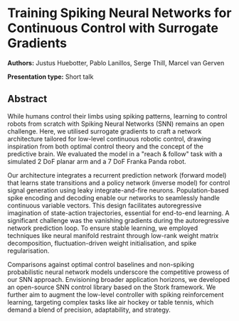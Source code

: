# Training Spiking Neural Networks for Continuous Control with Surrogate Gradients

**Authors:** Justus Huebotter, Pablo Lanillos, Serge Thill, Marcel van Gerven

**Presentation type:** Short talk

## Abstract

While humans control their limbs using spiking patterns, learning to control robots from scratch with Spiking Neural Networks (SNN) remains an open challenge. Here, we utilised surrogate gradients to craft a network architecture tailored for low-level continuous robotic control, drawing inspiration from both optimal control theory and the concept of the predictive brain. We evaluated the model in a "reach & follow" task with a simulated 2 DoF planar arm and a 7 DoF Franka Panda robot.

Our architecture integrates a recurrent prediction network (forward model) that learns state transitions and a policy network (inverse model) for control signal generation using leaky integrate-and-fire neurons. Population-based spike encoding and decoding enable our networks to seamlessly handle continuous variable vectors. This design facilitates autoregressive imagination of state-action trajectories, essential for end-to-end learning. A significant challenge was the vanishing gradients during the autoregressive network prediction loop. To ensure stable learning, we employed techniques like neural manifold restraint through low-rank weight matrix decomposition, fluctuation-driven weight initialisation, and spike regularisation.

Comparisons against optimal control baselines and non-spiking probabilistic neural network models underscore the competitive prowess of our SNN approach. Envisioning broader application horizons, we developed an open-source SNN control library based on the Stork framework. We further aim to augment the low-level controller with spiking reinforcement learning, targeting complex tasks like air hockey or table tennis, which demand a blend of precision, adaptability, and strategy.